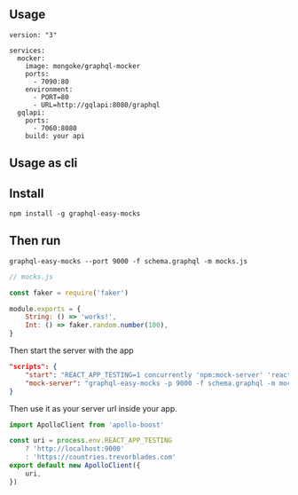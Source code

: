 ## Usage

```
version: "3"

services:
  mocker:
    image: mongoke/graphql-mocker
    ports:
      - 7090:80
    environment:
      - PORT=80
      - URL=http://gqlapi:8080/graphql
  gqlapi:
    ports:
      - 7060:8080
    build: your api
```

## Usage as cli

## Install

```
npm install -g graphql-easy-mocks
```

## Then run

`graphql-easy-mocks --port 9000 -f schema.graphql -m mocks.js`

```javascript
// mocks.js

const faker = require('faker')

module.exports = {
    String: () => 'works!',
    Int: () => faker.random.number(100),
}
```

Then start the server with the app

```json
"scripts": {
    "start": "REACT_APP_TESTING=1 concurrently 'npm:mock-server' 'react-scripts start'",
    "mock-server": "graphql-easy-mocks -p 9000 -f schema.graphql -m mocks.js",
}
```

Then use it as your server url inside your app.

```js
import ApolloClient from 'apollo-boost'

const uri = process.env.REACT_APP_TESTING
    ? 'http://localhost:9000'
    : 'https://countries.trevorblades.com'
export default new ApolloClient({
    uri,
})
```
